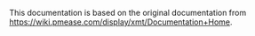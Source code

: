 This documentation is based on the original documentation from <https://wiki.pmease.com/display/xmt/Documentation+Home>.